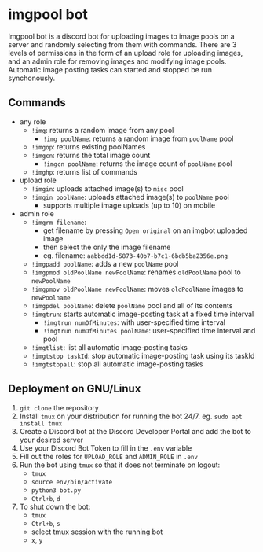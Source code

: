 # imgpool bot
Imgpool bot is a discord bot for uploading images to image pools on a server and randomly selecting from them with commands. There are 3 levels of permissions in the form of an upload role for uploading images, and an admin role for removing images and modifying image pools. Automatic image posting tasks can started and stopped be run synchonously.

## Commands
- any role
   + `!img`: returns a random image from any pool
      * `!img poolName`: returns a random image from `poolName` pool
   + `!imgop`: returns existing poolNames
   + `!imgcn`: returns the total image count
      * `!imgcn poolName`: returns the image count of `poolName` pool
   + `!imghp`: returns list of commands
- upload role
   + `!imgin`: uploads attached image(s) to `misc` pool 
   + `!imgin poolName`: uploads attached image(s) to `poolName` pool
      * supports multiple image uploads (up to 10) on mobile 
- admin role
   + `!imgrm filename`:
      * get filename by pressing `Open original` on an imgbot uploaded image
      * then select the only the image filename
      * eg. filename: `aabbdd1d-5873-40b7-b7c1-6bdb5ba2356e.png`
   + `!imgpadd poolName`: adds a new `poolName` pool
   + `!imgpmod oldPoolName newPoolName`: renames `oldPoolName` pool to `newPoolName`
   + `!imgpmov oldPoolName newPoolName`: moves `oldPoolName` images to `newPoolname`
   + `!imgpdel poolName`: delete `poolName` pool and all of its contents
   + `!imgtrun`: starts automatic image-posting task at a fixed time interval
      * `!imgtrun numOfMinutes`: with user-specified time interval
      * `!imgtrun numOfMinutes poolName`: user-specified time interval and pool
   + `!imgtlist`: list all automatic image-posting tasks
   + `!imgtstop taskId`: stop automatic image-posting task using its taskId
   + `!imgtstopall`: stop all automatic image-posting tasks

## Deployment on GNU/Linux
1. `git clone` the repository
2. Install `tmux` on your distribution for running the bot 24/7. eg. `sudo apt install tmux`
3. Create a Discord bot at the Discord Developer Portal and add the bot to your desired server
4. Use your Discord Bot Token to fill in the `.env` variable
5. Fill out the roles for `UPLOAD_ROLE` and `ADMIN_ROLE` in `.env`
6. Run the bot using `tmux` so that it does not terminate on logout: 
   - `tmux`
   - `source env/bin/activate`
   - `python3 bot.py`
   - `Ctrl+b`, `d`
7. To shut down the bot:
   - `tmux`
   - `Ctrl+b`, `s`
   - select tmux session with the running bot
   - `x`, `y`